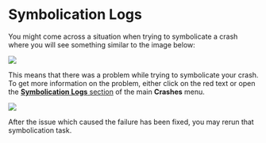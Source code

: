 <h1>Symbolication Logs</h1>
<p> 
  <span style="font-weight: 400;">You might come across a situation when trying to symbolicate a crash where you will see something similar to the image below:</span>
</p>
<div class="img-container">
  <img src="https://count.ly/images/guide/40b10f1-2_9.png">
</div>
<p>
  <span style="font-weight: 400;">This means that there was a problem while trying to symbolicate your crash. To get more information on the problem, either click on the red text or open the <a href="#h_01EYDBCXQ3W8S1548Q7RSJFJS0" target="_self"><strong>Symbolication Logs</strong> section</a> of the main <strong>Crashes</strong> menu.</span>
</p>
<div class="img-container">
  <img src="https://count.ly/images/guide/1902fe5-2_10.PNG">
</div>
<p>
  <span style="font-weight: 400;">After the issue which caused the failure has been fixed, you may rerun that symbolication task.</span>
</p>
